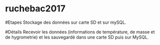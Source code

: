 # ruchebac2017
#Etapes
Stockage des données sur carte SD et sur mySQL. </p>

#Détails
Recevoir les données (informations de température, de masse et de hygrometrie) et les sauvegardé dans une carte SD puis sur MySQL. </p>
